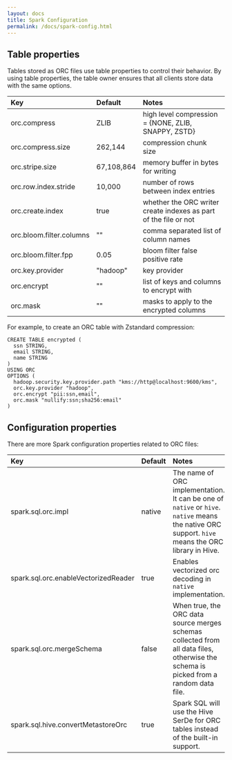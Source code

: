 ```yaml
---
layout: docs
title: Spark Configuration
permalink: /docs/spark-config.html
---
```


## Table properties

Tables stored as ORC files use table properties to control their behavior. By
using table properties, the table owner ensures that all clients store data
with the same options.

Key                      | Default     | Notes
:----------------------- | :---------- | :------------------------
orc.compress             | ZLIB        | high level compression = {NONE, ZLIB, SNAPPY, ZSTD}
orc.compress.size        | 262,144     | compression chunk size
orc.stripe.size          | 67,108,864  | memory buffer in bytes for writing
orc.row.index.stride     | 10,000      | number of rows between index entries
orc.create.index         | true        | whether the ORC writer create indexes as part of the file or not
orc.bloom.filter.columns | ""          | comma separated list of column names
orc.bloom.filter.fpp     | 0.05        | bloom filter false positive rate
orc.key.provider         | "hadoop"    | key provider
orc.encrypt              | ""          | list of keys and columns to encrypt with
orc.mask                 | ""          | masks to apply to the encrypted columns

For example, to create an ORC table with Zstandard compression:

```
CREATE TABLE encrypted (
  ssn STRING,
  email STRING,
  name STRING
)
USING ORC
OPTIONS (
  hadoop.security.key.provider.path "kms://http@localhost:9600/kms",
  orc.key.provider "hadoop",
  orc.encrypt "pii:ssn,email",
  orc.mask "nullify:ssn;sha256:email"
)
```

## Configuration properties

There are more Spark configuration properties related to ORC files:

Key                                  | Default  | Notes
:----------------------------------- | :------- | :------------------------
spark.sql.orc.impl                   | native   | The name of ORC implementation. It can be one of `native` or `hive`. `native` means the native ORC support. `hive` means the ORC library in Hive.
spark.sql.orc.enableVectorizedReader | true     | Enables vectorized orc decoding in `native` implementation.
spark.sql.orc.mergeSchema            | false    | When true, the ORC data source merges schemas collected from all data files, otherwise the schema is picked from a random data file.
spark.sql.hive.convertMetastoreOrc   | true     | Spark SQL will use the Hive SerDe for ORC tables instead of the built-in support.
